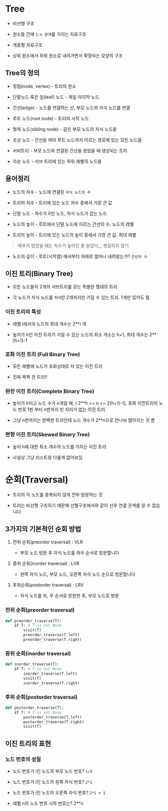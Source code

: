 # Tree

- 비선형 구조

- 원소들 간에 `1:n 관계`를 가지는 자료구조

- 계층형 자료구조

- 상위 원소에서 하위 원소로 내려가면서 확장되는 모양의 구조



## Tree의 정의

- 정점(node, vertex) - 트리의 원소

- 단말노드 혹은 잎(leaf) 노드 - 제일 마지막 노드

- 간선(edge) - 노드를 연결하는 선, 부모 노드와 자식 노드를 연결

- 루트 노드(root node) - 트리의 시작 노드

- 형제 노드(sibling node) - 같은 부모 노드의 자식 노드들

- 조상 노드 - 간선을 따라 루트 노드까지 이르는 경로에 있는 모든 노드들

- 서비트리 - 부모 노드와 연결된 간선을 끊었을 때 생성되는 트리

- 자손 노드 - 서브 트리에 있는 하위 레벨의 노드들

## 용어정리

- 노드의 차수 - 노드에 연결된 `자식 노드의 수`

- 트리의 차수 - 트리에 있는 노드 차수 중에서 가장 큰 값

- 단말 노드 - 차수가 0인 노드, 자식 노드가 없는 노드

- 노드의 높이 - 루트에서 단말 노드에 이르는 간선의 수, 노드의 레벨

- 트리의 높이 - 트리에 있는 노드의 높이 중에서 가장 큰 값. 최대 레벨 

> 배우지 않았을 때는 차수가 높이인 줄 알았다,,, 헷갈리지 않기

- 노드의 깊이 - 루트(시작점) 에서부터 아래로 얼마나 내려왔는가? `간선의 수`



## 이진 트리(Binary Tree)

- 모든 노드들이 2개의 서브트리를 갖는 특별한 형태의 트리

- 각 노드가 자식 노드를 `최대`한 2개까지만 가질 수 있는 트리. 1개만 있어도 됨



### 이진 트리의 특성

- 레벨 i에서의 노드의 최대 개수는 2**i 개 

- 높이가 h인 이진 트리가 가질 수 있는 노드의 최소 개소는 h+1, 최대 개수는 2**(h+1)-1



### 포화 이진 트리 (Full Binary Tree)

- 모든 레벨에 노드가 포화상태로 차 있는 이진 트리

- 진짜 꽉꽉 찬 트리!!



### 완전 이진 트리(Complete Binary Tree)

- 높이가 h이고 노드 수가 n개일 때, ( 2**h <= n <= 2(h+1)-1), 포화 이진트리의 노드 번호 1번 부터 n번까지 빈 자리가 없는 이진 트리

- 그냥 n번까지는 완벽한 트리인데 노드 개수가 2**n으로 안나눠 떨어지는 것 뿐



### 편향 이진 트리(Skewed Binary Tree)

- 높이 h에 대한 최소 개수의 노드를 가지는 이진 트리

- 사실상 그냥 리스트랑 다를게 없어보임



# 순회(Traversal)

- 트리의 각 노드를 중복되지 않게 전부 방문하는 것

- 트리는 비선형 구조이기 때문에 선형구조에서와 같이 선후 연결 관계를 알 수 없습니다



## 3가지의 기본적인 순회 방법

1. 전위 순회(preorder traversal) : VLR
   
   - 부모 노드 방문 후 자식 노드를 좌우 순서로 방문합니다

2. 중위 순회(inorder traversal) : LVR
   
   - 왼쪽 자식 노드, 부모 노드, 오른쪽 자식 노드 순으로 방문합니다

3. 후위순회(postorder traversal) : LRV
   
   - 자식 노드를 좌, 우 순서로 방문한 후, 부모 노드로 방문



### 전위 순회(preorder traversal)

```python
def preorder_traverse(T): 
    if T: # T is not None
        visit(T)
        preorder_traverse(T.left)
        preorder_traverse(T.right)
```



### 중위 순회(inorder traversal)

```python
def inorder_traverse(T): 
    if T: # T is not None
        inorder_traverse(T.left)
        visit(T)
        inorder_traverse(T.right)
```



### 후위 순회(postorder traversal)

```python
def postorder_traverse(T): 
    if T: # T is not None
        postorder_traverse(T.left)
        postorder_traverse(T.right)
        visit(T)
```





## 이진 트리의 표현

### 노드 번호의 성질

- 노드 번호가 i인 노드의 부모 노드 번호? `i/2`

- 노드 번호가 i인 노드의 왼쪽 자식 번호? `2*i`

- 노드 번호가 i인 노드의 오른쪽 자식 번호? `2*i + 1`

- 레벨 n의 노드 번호 시작 번호는? 2**n

